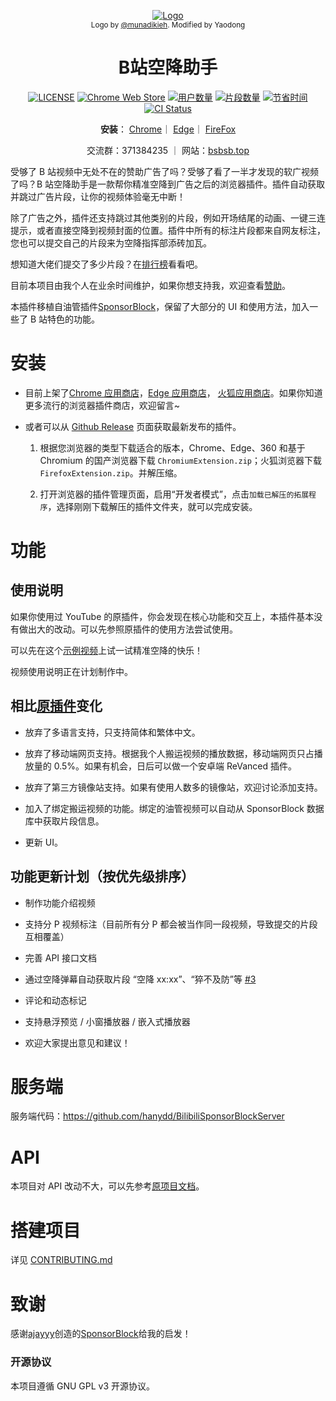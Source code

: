 <p align="center">
  <a href="https://www.bsbsb.top"><img src="public/icons/LogoSponsorBlocker256px.png" alt="Logo"></img></a>

  <br/>
  <sub>Logo by <a href="https://github.com/munadikieh">@munadikieh</a>. Modified by Yaodong</sub>
</p>

<h1 align="center">B站空降助手</h1>

<div align="center">

[![LICENSE](https://img.shields.io/github/license/hanydd/BilibiliSponsorBlock)](LICENSE)
[![Chrome Web Store](https://img.shields.io/chrome-web-store/v/eaoelafamejbnggahofapllmfhlhajdd?label=Chrome%20%E6%8F%92%E4%BB%B6%E5%95%86%E5%BA%97)](https://chrome.google.com/webstore/detail/eaoelafamejbnggahofapllmfhlhajdd)
[![用户数量](https://img.shields.io/badge/dynamic/json?url=http%3A%2F%2F47.103.74.95%2Fapi%2FgetTotalStats&query=activeUsers&suffix=人&label=用户&color=green&cacheSeconds=3600)](https://www.bsbsb.top/stats/)
[![片段数量](https://img.shields.io/badge/dynamic/json?url=http%3A%2F%2F47.103.74.95%2Fapi%2FgetTotalStats&query=totalSubmissions&label=共提交了&suffix=个片段&color=red&cacheSeconds=3600)](https://www.bsbsb.top/stats/)
[![节省时间](https://img.shields.io/badge/dynamic/json?url=http%3A%2F%2F47.103.74.95%2Fapi%2FgetTotalStats&query=minutesSaved&suffix=%E5%88%86%E9%92%9F&label=%E5%85%B1%E8%8A%82%E7%9C%81&color=orange&cacheSeconds=3600)](https://www.bsbsb.top/stats/)
[![CI Status](https://img.shields.io/github/actions/workflow/status/hanydd/BilibiliSponsorBlock/ci.yml)](https://github.com/hanydd/BilibiliSponsorBlock/actions/workflows/ci.yml)

</div>

<p align="center">
  <b>安装</b>：
  <a href="https://chromewebstore.google.com/detail/eaoelafamejbnggahofapllmfhlhajdd">Chrome</a>｜
  <a href="https://microsoftedge.microsoft.com/addons/detail/khkeolgobhdoloioehjgfpobjnmagfha">Edge</a>｜
  <a href="https://addons.mozilla.org/firefox/addon/bilisponsorblock/">FireFox</a>
</p>

<p align="center">
  <span>交流群：371384235 ｜ 网站：<a href="https://www.bsbsb.top">bsbsb.top</a></span>
</p>

受够了 B 站视频中无处不在的赞助广告了吗？受够了看了一半才发现的软广视频了吗？B 站空降助手是一款帮你精准空降到广告之后的浏览器插件。插件自动获取并跳过广告片段，让你的视频体验毫无中断！

除了广告之外，插件还支持跳过其他类别的片段，例如开场结尾的动画、一键三连提示，或者直接空降到视频封面的位置。插件中所有的标注片段都来自网友标注，您也可以提交自己的片段来为空降指挥部添砖加瓦。

想知道大佬们提交了多少片段？在[排行榜](https://www.bsbsb.top/stats/)看看吧。

目前本项目由我个人在业余时间维护，如果你想支持我，欢迎查看[赞助](https://www.bsbsb.top/donate/)。

本插件移植自油管插件[SponsorBlock](https://github.com/ajayyy/SponsorBlock)，保留了大部分的 UI 和使用方法，加入一些了 B 站特色的功能。

# 安装

-   目前上架了[Chrome 应用商店](https://chromewebstore.google.com/detail/eaoelafamejbnggahofapllmfhlhajdd)，[Edge 应用商店](https://microsoftedge.microsoft.com/addons/detail/khkeolgobhdoloioehjgfpobjnmagfha)， [火狐应用商店](https://addons.mozilla.org/en-US/firefox/addon/bilisponsorblock/)。如果你知道更多流行的浏览器插件商店，欢迎留言~

-   或者可以从 [Github Release](https://github.com/hanydd/BilibiliSponsorBlock/releases/latest) 页面获取最新发布的插件。

    1. 根据您浏览器的类型下载适合的版本，Chrome、Edge、360 和基于 Chromium 的国产浏览器下载 `ChromiumExtension.zip`；火狐浏览器下载`FirefoxExtension.zip`。并解压缩。

    1. 打开浏览器的插件管理页面，启用“开发者模式”，点击`加载已解压的拓展程序`，选择刚刚下载解压的插件文件夹，就可以完成安装。

# 功能

## 使用说明

如果你使用过 YouTube 的原插件，你会发现在核心功能和交互上，本插件基本没有做出大的改动。可以先参照原插件的使用方法尝试使用。

可以先在这个[示例视频](https://www.bilibili.com/video/BV1Km42177kz/)上试一试精准空降的快乐！

视频使用说明正在计划制作中。

## 相比[原插件](https://github.com/ajayyy/SponsorBlock)变化

-   放弃了多语言支持，只支持简体和繁体中文。

-   放弃了移动端网页支持。根据我个人搬运视频的播放数据，移动端网页只占播放量的 0.5%。如果有机会，日后可以做一个安卓端 ReVanced 插件。

-   放弃了第三方镜像站支持。如果有使用人数多的镜像站，欢迎讨论添加支持。

-   加入了绑定搬运视频的功能。绑定的油管视频可以自动从 SponsorBlock 数据库中获取片段信息。

-   更新 UI。

## 功能更新计划（按优先级排序）

-   制作功能介绍视频

-   支持分 P 视频标注（目前所有分 P 都会被当作同一段视频，导致提交的片段互相覆盖）

-   完善 API 接口文档

-   通过空降弹幕自动获取片段 “空降 xx:xx”、“猝不及防”等 [#3](https://github.com/hanydd/BilibiliSponsorBlock/issues/3)

-   评论和动态标记

-   支持悬浮预览 / 小窗播放器 / 嵌入式播放器

-   欢迎大家提出意见和建议！

# 服务端

服务端代码：https://github.com/hanydd/BilibiliSponsorBlockServer

# API

本项目对 API 改动不大，可以先参考[原项目文档](https://wiki.sponsor.ajay.app/w/API_Docs)。

# 搭建项目

详见 [CONTRIBUTING.md](CONTRIBUTING.md)

# 致谢

感谢[ajayyy](https://github.com/ajayyy)创造的[SponsorBlock](https://github.com/ajayyy/SponsorBlock)给我的启发！

### 开源协议

本项目遵循 GNU GPL v3 开源协议。
